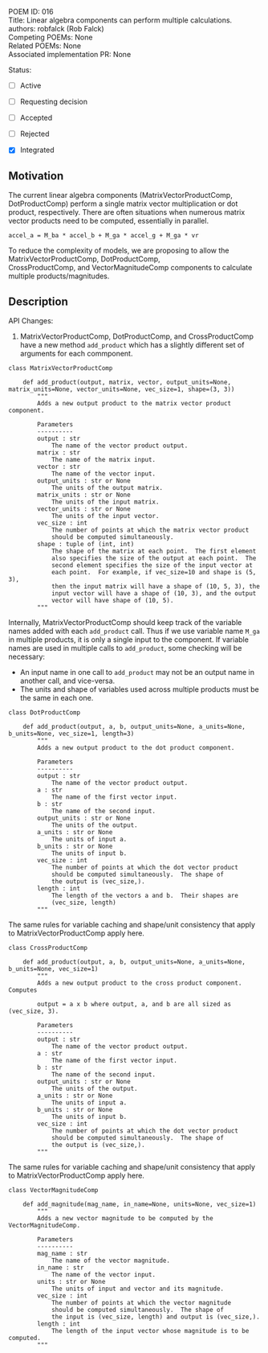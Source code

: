 POEM ID: 016  
Title: Linear algebra components can perform multiple calculations.  
authors: robfalck (Rob Falck)  
Competing POEMs: None  
Related POEMs: None  
Associated implementation PR: None  

Status:

- [ ] Active
- [ ] Requesting decision
- [ ] Accepted
- [ ] Rejected
- [x] Integrated


Motivation
----------
The current linear algebra components (MatrixVectorProductComp, DotProductComp) perform a single
matrix vector multiplication or dot product, respectively.  There are often situations when numerous
matrix vector products need to be computed, essentially in parallel.

```
accel_a = M_ba * accel_b + M_ga * accel_g + M_ga * vr
```

To reduce the complexity of models, we are proposing to allow the MatrixVectorProductComp, DotProductComp,  
CrossProductComp, and VectorMagnitudeComp components to calculate multiple products/magnitudes.

Description
-----------

API Changes:

1. MatrixVectorProductComp, DotProductComp, and CrossProductComp have a new method `add_product` which has a slightly different set of arguments for each commponent.

```
class MatrixVectorProductComp

    def add_product(output, matrix, vector, output_units=None, matrix_units=None, vector_units=None, vec_size=1, shape=(3, 3))
        """
        Adds a new output product to the matrix vector product component.
        
        Parameters
        ----------
        output : str
            The name of the vector product output.
        matrix : str
            The name of the matrix input.
        vector : str
            The name of the vector input.
        output_units : str or None
            The units of the output matrix.
        matrix_units : str or None
            The units of the input matrix.
        vector_units : str or None
            The units of the input vector.
        vec_size : int
            The number of points at which the matrix vector product
            should be computed simultaneously.
        shape : tuple of (int, int)
            The shape of the matrix at each point.  The first element
            also specifies the size of the output at each point.  The
            second element specifies the size of the input vector at
            each point.  For example, if vec_size=10 and shape is (5, 3),
            then the input matrix will have a shape of (10, 5, 3), the
            input vector will have a shape of (10, 3), and the output
            vector will have shape of (10, 5).
        """
```

Internally, MatrixVectorProductComp should keep track of the variable names
added with each `add_product` call.  Thus if we use variable name `M_ga` in
multiple products, it is only a single input to the component. If variable
names are used in multiple calls to `add_product`, some checking will be necessary:
- An input name in one call to `add_product` may not be an output name in another call, and vice-versa.
- The units and shape of variables used across multiple products must be the same in each one.

```
class DotProductComp

    def add_product(output, a, b, output_units=None, a_units=None, b_units=None, vec_size=1, length=3)
        """
        Adds a new output product to the dot product component.
        
        Parameters
        ----------
        output : str
            The name of the vector product output.
        a : str
            The name of the first vector input.
        b : str
            The name of the second input.
        output_units : str or None
            The units of the output.
        a_units : str or None
            The units of input a.
        b_units : str or None
            The units of input b.
        vec_size : int
            The number of points at which the dot vector product
            should be computed simultaneously.  The shape of
            the output is (vec_size,).
        length : int
            The length of the vectors a and b.  Their shapes are
            (vec_size, length)
        """
```

The same rules for variable caching and shape/unit consistency that
apply to MatrixVectorProductComp apply here.

```
class CrossProductComp

    def add_product(output, a, b, output_units=None, a_units=None, b_units=None, vec_size=1)
        """
        Adds a new output product to the cross product component.  Computes
        
        output = a x b where output, a, and b are all sized as (vec_size, 3).
        
        Parameters
        ----------
        output : str
            The name of the vector product output.
        a : str
            The name of the first vector input.
        b : str
            The name of the second input.
        output_units : str or None
            The units of the output.
        a_units : str or None
            The units of input a.
        b_units : str or None
            The units of input b.
        vec_size : int
            The number of points at which the dot vector product
            should be computed simultaneously.  The shape of
            the output is (vec_size,).
        """
```

The same rules for variable caching and shape/unit consistency that
apply to MatrixVectorProductComp apply here.

```
class VectorMagnitudeComp

    def add_magnitude(mag_name, in_name=None, units=None, vec_size=1)
        """
        Adds a new vector magnitude to be computed by the VectorMagnitudeComp.
        
        Parameters
        ----------
        mag_name : str
            The name of the vector magnitude.
        in_name : str
            The name of the vector input.
        units : str or None
            The units of input and vector and its magnitude.
        vec_size : int
            The number of points at which the vector magnitude
            should be computed simultaneously.  The shape of
            the input is (vec_size, length) and output is (vec_size,).
        length : int
            The length of the input vector whose magnitude is to be computed.
        """
```

